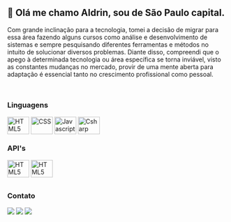 ## 👋 Olá me chamo Aldrin, sou de São Paulo capital. 
<p> Com grande inclinação para a tecnologia, tomei a decisão de migrar para essa área fazendo alguns cursos como análise e desenvolvimento de sistemas e sempre pesquisando diferentes ferramentas e métodos no intuito de solucionar diversos problemas. Diante disso, compreendi que o apego à determinada tecnologia ou área específica se torna inviável, visto as constantes mudanças no mercado, provir de uma mente aberta para adaptação é essencial tanto no crescimento profissional como pessoal.</p>

##

<div style="display: inline-block">
<h3>Linguagens</h3>
<img align="center" alt="HTML5" height="40" width="50" src="https://cdn.jsdelivr.net/gh/devicons/devicon@latest/icons/html5/html5-original.svg"/>
<img align="center" alt="CSS" height="40" width="50" src="https://cdn.jsdelivr.net/gh/devicons/devicon@latest/icons/css3/css3-original.svg" />
<img align="center" alt="Javascript" height="40" width="50" src="https://cdn.jsdelivr.net/gh/devicons/devicon@latest/icons/javascript/javascript-original.svg" />
<img align="center" alt="Csharp" height="40" width="50" src="https://cdn.jsdelivr.net/gh/devicons/devicon@latest/icons/csharp/csharp-original.svg" />
<h3>API's</h3>
<img alt="HTML5" height="40" width="50" src="https://cdn.jsdelivr.net/gh/devicons/devicon@latest/icons/vscode/vscode-original-wordmark.svg" target="_blank">
<img alt="HTML5" height="40" width="50" src="https://cdn.jsdelivr.net/gh/devicons/devicon@latest/icons/visualstudio/visualstudio-original.svg" target="_blank">
 
</div>

##

<div>
<h3>Contato</h3>
<a href="https://www.linkedin.com/in/aldrinfp/" target="_blank"><img src="https://img.shields.io/badge/LinkedIn-0077B5?style=for-the-badge&logo=linkedin&logoColor=white" target="_blank"></a>
<a href="oastronalfa@gmail.com" target="_blank"><img src="https://img.shields.io/badge/Gmail-D14836?style=for-the-badge&logo=gmail&logoColor=white" target="_blank"></a>
<a href="" target="_blank"><img src="https://img.shields.io/badge/Microsoft_Outlook-0078D4?style=for-the-badge&logo=microsoft-outlook&logoColor=white" target="_blank"></a>
</div>
